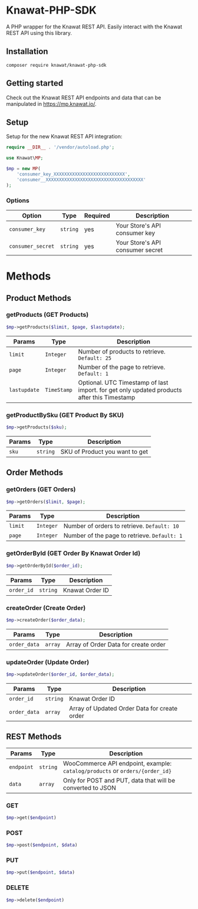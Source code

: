 # Knawat-PHP-SDK
A PHP wrapper for the Knawat REST API. Easily interact with the Knawat REST API using this library.

## Installation

```
composer require knawat/knawat-php-sdk
```

## Getting started

Check out the Knawat REST API endpoints and data that can be manipulated in <https://mp.knawat.io/>.

## Setup

Setup for the new Knawat REST API integration:

```php
require __DIR__ . '/vendor/autoload.php';

use Knawat\MP;

$mp = new MP(
    'consumer_key_XXXXXXXXXXXXXXXXXXXXXXXXXXX',
    'consumer__XXXXXXXXXXXXXXXXXXXXXXXXXXXXXXXXXXXXX'
);
```

### Options

|       Option      |   Type   | Required |                Description                 |
| ----------------- | -------- | -------- | ------------------------------------------ |
| `consumer_key`    | `string` | yes      | Your Store's API consumer key              |
| `consumer_secret` | `string` | yes      | Your Store's API consumer secret           |

# Methods
## Product Methods

### getProducts (GET Products)
```php
$mp->getProducts($limit, $page, $lastupdate);
```
|    Params    |   Type     |                        Description                         |
| ------------ | ---------  | ---------------------------------------------------------- |
| `limit`      | `Integer`  | Number of products to retrieve. `Default: 25`              |
| `page`       | `Integer`  | Number of the page to retrieve. `Default: 1`               |
| `lastupdate` | `TimeStamp` | Optional. UTC Timestamp of last import. for get only updated products after this Timestamp |

### getProductBySku (GET Product By SKU)
```php
$mp->getProducts($sku);
```
|    Params  |   Type    |                        Description                         |
| ---------- | --------  | ---------------------------------------------------------- |
| `sku`      | `string`  | SKU of Product you want to get                             |

## Order Methods
### getOrders (GET Orders)
```php
$mp->getOrders($limit, $page);
```
|    Params    |   Type     |                        Description                         |
| ------------ | ---------  | ---------------------------------------------------------- |
| `limit`      | `Integer`  | Number of orders to retrieve. `Default: 10`                |
| `page`       | `Integer`  | Number of the page to retrieve. `Default: 1`               |


### getOrderById (GET Order By Knawat Order Id)
```php
$mp->getOrderById($order_id);
```
|    Params  |   Type   |                        Description                         |
| ---------- | -------- | ---------------------------------------------------------- |
| `order_id` | `string` |  Knawat Order ID                                           |



### createOrder (Create Order)
```php
$mp->createOrder($order_data);
```
|    Params    |   Type     |                        Description                         |
| ------------ | ---------  | ---------------------------------------------------------- |
| `order_data` | `array`    |  Array of Order Data for create order                      |


### updateOrder (Update Order)
```php
$mp->updateOrder($order_id, $order_data);
```
|    Params    |   Type     |                        Description                         |
| ------------ | ---------  | ---------------------------------------------------------- |
| `order_id`   | `string`   |  Knawat Order ID                                           |
| `order_data` | `array`    |  Array of Updated Order Data for create order              |



## REST Methods

|    Params    |   Type   |                         Description                          |
| ------------ | -------- | ------------------------------------------------------------ |
| `endpoint`   | `string` | WooCommerce API endpoint, example: `catalog/products` or `orders/{order_id}` |
| `data`       | `array`  | Only for POST and PUT, data that will be converted to JSON   |

### GET

```php
$mp->get($endpoint)
```

### POST

```php
$mp->post($endpoint, $data)
```

### PUT

```php
$mp->put($endpoint, $data)
```

### DELETE

```php
$mp->delete($endpoint)
```
